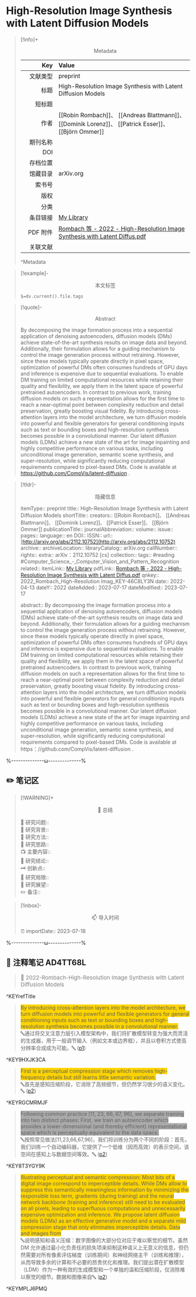# High-Resolution Image Synthesis with Latent Diffusion Models
> [!info]+ <center>Metadata</center>
> 
> |<div style="width: 5em">Key</div>|Value|
> |--:|:--|
> |文献类型|preprint|
> |标题|High-Resolution Image Synthesis with Latent Diffusion Models|
> |短标题||
> |作者|[[Robin Rombach]]、 [[Andreas Blattmann]]、 [[Dominik Lorenz]]、 [[Patrick Esser]]、 [[Björn Ommer]]|
> |期刊名称||
> |DOI||
> |存档位置||
> |馆藏目录|arXiv.org|
> |索书号||
> |版权||
> |分类||
> |条目链接|[My Library](zotero://select/library/items/46C8LY3N)|
> |PDF 附件|[Rombach 等 - 2022 - High-Resolution Image Synthesis with Latent Diffus.pdf](zotero://open-pdf/library/items/AD4TT68L)|
> |关联文献||
> ^Metadata

> [!example]- <center>本文标签</center>
> 
> `$=dv.current().file.tags`

> [!quote]- <center>Abstract</center>
> 
> By decomposing the image formation process into a sequential application of denoising autoencoders, diffusion models (DMs) achieve state-of-the-art synthesis results on image data and beyond. Additionally, their formulation allows for a guiding mechanism to control the image generation process without retraining. However, since these models typically operate directly in pixel space, optimization of powerful DMs often consumes hundreds of GPU days and inference is expensive due to sequential evaluations. To enable DM training on limited computational resources while retaining their quality and flexibility, we apply them in the latent space of powerful pretrained autoencoders. In contrast to previous work, training diffusion models on such a representation allows for the first time to reach a near-optimal point between complexity reduction and detail preservation, greatly boosting visual fidelity. By introducing cross-attention layers into the model architecture, we turn diffusion models into powerful and flexible generators for general conditioning inputs such as text or bounding boxes and high-resolution synthesis becomes possible in a convolutional manner. Our latent diffusion models (LDMs) achieve a new state of the art for image inpainting and highly competitive performance on various tasks, including unconditional image generation, semantic scene synthesis, and super-resolution, while significantly reducing computational requirements compared to pixel-based DMs. Code is available at https://github.com/CompVis/latent-diffusion .

> [!tldr]- <center>隐藏信息</center>
> 
> itemType:: preprint
> title:: High-Resolution Image Synthesis with Latent Diffusion Models
> shortTitle:: 
> creators:: [[Robin Rombach]]、 [[Andreas Blattmann]]、 [[Dominik Lorenz]]、 [[Patrick Esser]]、 [[Björn Ommer]]
> publicationTitle:: 
> journalAbbreviation:: 
> volume:: 
> issue:: 
> pages:: 
> language:: en
> DOI:: 
> ISSN:: 
> url:: [http://arxiv.org/abs/2112.10752](http://arxiv.org/abs/2112.10752)
> archive:: 
> archiveLocation:: 
> libraryCatalog:: arXiv.org
> callNumber:: 
> rights:: 
> extra:: arXiv：2112.10752 [cs]
> collection:: 
> tags:: #reading #Computer_Science_-_Computer_Vision_and_Pattern_Recognition
> related:: 
> itemLink:: [My Library](zotero://select/library/items/46C8LY3N)
> pdfLink:: [Rombach 等 - 2022 - High-Resolution Image Synthesis with Latent Diffus.pdf](zotero://open-pdf/library/items/AD4TT68L)
> qnkey:: 2022_Rombach_High-Resolution Imag_KEY-46C8LY3N
> date:: 2022-04-13
> dateY:: 2022
> dateAdded:: 2023-07-17
> dateModified:: 2023-07-17
> 
> abstract:: By decomposing the image formation process into a sequential application of denoising autoencoders, diffusion models (DMs) achieve state-of-the-art synthesis results on image data and beyond. Additionally, their formulation allows for a guiding mechanism to control the image generation process without retraining. However, since these models typically operate directly in pixel space, optimization of powerful DMs often consumes hundreds of GPU days and inference is expensive due to sequential evaluations. To enable DM training on limited computational resources while retaining their quality and flexibility, we apply them in the latent space of powerful pretrained autoencoders. In contrast to previous work, training diffusion models on such a representation allows for the first time to reach a near-optimal point between complexity reduction and detail preservation, greatly boosting visual fidelity. By introducing cross-attention layers into the model architecture, we turn diffusion models into powerful and flexible generators for general conditioning inputs such as text or bounding boxes and high-resolution synthesis becomes possible in a convolutional manner. Our latent diffusion models (LDMs) achieve a new state of the art for image inpainting and highly competitive performance on various tasks, including unconditional image generation, semantic scene synthesis, and super-resolution, while significantly reducing computational requirements compared to pixel-based DMs. Code is available at https：//github.com/CompVis/latent-diffusion .


%--------------ω--------------%

## ✏️ 笔记区

> [!WARNING]+ <center>🐣 总结</center>  
>
>🎯 研究问题::  
🔎 研究背景::  
🚀 研究方法::  
🐔 研究思路::  
📺 主要内容::  
🎉 研究结论::  
🗝️ 创新点::  
💩 研究局限::  
🐾 研究展望::  
✏️ 备注::  

> [!inbox]- <center>📫 导入时间</center>
>
> ⏰ importDate:: 2023-07-18

%--------------ω--------------%

## 📝 注释笔记 AD4TT68L

> <span style="font-size: 15px;color: gray">📍 2022-Rombach-High-Resolution Image Synthesis with Latent Diffusion Models</span>

^KEYrefTitle

> <span class="highlight" style="background-color: #ffd400">By introducing cross-attention layers into the model architecture, we turn diffusion models into powerful and flexible generators for general conditioning inputs such as text or bounding boxes and high-resolution synthesis becomes possible in a convolutional manner.</span>  
> 🔤通过将交叉注意力层引入模型架构中，我们将扩散模型转变为强大而灵活的生成器，用于一般调节输入（例如文本或边界框），并且以卷积方式使高分辨率合成成为可能。🔤 ([p1](zotero://open-pdf/library/items/AD4TT68L?page=1&annotation=9HXJK3CA))

^KEY9HXJK3CA

> <span class="highlight" style="background-color: #ffd400">First is a perceptual compression stage which removes high-frequency details but still learns little semantic variation.</span>  
> 🔤首先是感知压缩阶段，它消除了高频细节，但仍然学习很少的语义变化。🔤 ([p2](zotero://open-pdf/library/items/AD4TT68L?page=2&annotation=RGCMRMJF))

^KEYRGCMRMJF

> <span class="highlight" style="background-color: #aaaaaa">Following common practice [11, 23, 66, 67, 96], we separate training into two distinct phases: First, we train an autoencoder which provides a lower-dimensional (and thereby efficient) representational space which is perceptually equivalent to the data space.</span>  
> 🔤按照常见做法[11,23,66,67,96]，我们将训练分为两个不同的阶段：首先，我们训练一个自动编码器，它提供了一个低维（因而高效）的表示空间，该空间在感知上与数据空间等效。🔤 ([p2](zotero://open-pdf/library/items/AD4TT68L?page=2&annotation=8T3YGY9K))

^KEY8T3YGY9K

> <span class="highlight" style="background-color: #ffd400">Illustrating perceptual and semantic compression: Most bits of a digital image correspond to imperceptible details. While DMs allow to suppress this semantically meaningless information by minimizing the responsible loss term, gradients (during training) and the neural network backbone (training and inference) still need to be evaluated on all pixels, leading to superfluous computations and unnecessarily expensive optimization and inference. We propose latent diffusion models (LDMs) as an effective generative model and a separate mild compression stage that only eliminates imperceptible details. Data and images from</span>  
> 🔤说明感知和语义压缩：数字图像的大部分位对应于难以察觉的细节。虽然 DM 允许通过最小化负责任的损失项来抑制这种语义上无意义的信息，但仍然需要对所有像素评估梯度（训练期间）和神经网络主干（训练和推理），从而导致多余的计算和不必要的昂贵优化和推理。我们提出潜在扩散模型（LDM）作为一种有效的生成模型和一个单独的温和压缩阶段，仅消除难以察觉的细节。数据和图像来自🔤 ([p2](zotero://open-pdf/library/items/AD4TT68L?page=2&annotation=MPLJ6PMQ))

^KEYMPLJ6PMQ

